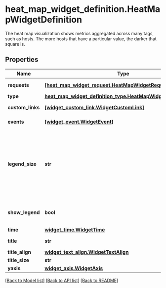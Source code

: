 # heat_map_widget_definition.HeatMapWidgetDefinition

The heat map visualization shows metrics aggregated across many tags, such as hosts. The more hosts that have a particular value, the darker that square is.
## Properties
Name | Type | Description | Notes
------------ | ------------- | ------------- | -------------
**requests** | [**[heat_map_widget_request.HeatMapWidgetRequest]**](HeatMapWidgetRequest.md) | List of widget types. | 
**type** | [**heat_map_widget_definition_type.HeatMapWidgetDefinitionType**](HeatMapWidgetDefinitionType.md) |  | 
**custom_links** | [**[widget_custom_link.WidgetCustomLink]**](WidgetCustomLink.md) | List of custom links. | [optional] 
**events** | [**[widget_event.WidgetEvent]**](WidgetEvent.md) | List of widget events. | [optional] 
**legend_size** | **str** | Available legend sizes for a widget. Should be one of \&quot;0\&quot;, \&quot;2\&quot;, \&quot;4\&quot;, \&quot;8\&quot;, \&quot;16\&quot;, or \&quot;auto\&quot;. | [optional] 
**show_legend** | **bool** | Whether or not to display the legend on this widget. | [optional] 
**time** | [**widget_time.WidgetTime**](WidgetTime.md) |  | [optional] 
**title** | **str** | Title of the widget. | [optional] 
**title_align** | [**widget_text_align.WidgetTextAlign**](WidgetTextAlign.md) |  | [optional] 
**title_size** | **str** | Size of the title. | [optional] 
**yaxis** | [**widget_axis.WidgetAxis**](WidgetAxis.md) |  | [optional] 

[[Back to Model list]](README.md#documentation-for-models) [[Back to API list]](README.md#documentation-for-api-endpoints) [[Back to README]](README.md)



